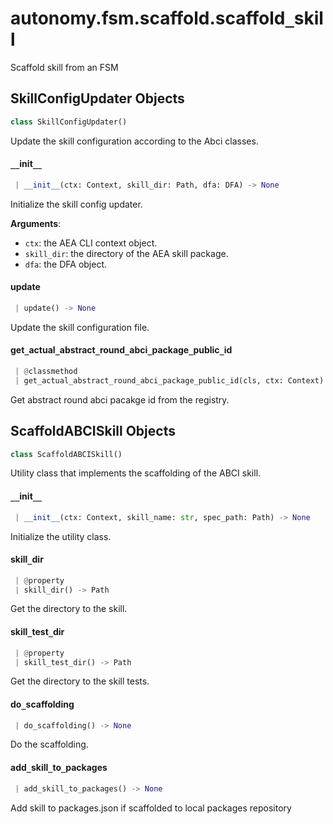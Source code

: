 <a name="autonomy.fsm.scaffold.scaffold_skill"></a>
# autonomy.fsm.scaffold.scaffold`_`skill

Scaffold skill from an FSM

<a name="autonomy.fsm.scaffold.scaffold_skill.SkillConfigUpdater"></a>
## SkillConfigUpdater Objects

```python
class SkillConfigUpdater()
```

Update the skill configuration according to the Abci classes.

<a name="autonomy.fsm.scaffold.scaffold_skill.SkillConfigUpdater.__init__"></a>
#### `__`init`__`

```python
 | __init__(ctx: Context, skill_dir: Path, dfa: DFA) -> None
```

Initialize the skill config updater.

**Arguments**:

- `ctx`: the AEA CLI context object.
- `skill_dir`: the directory of the AEA skill package.
- `dfa`: the DFA object.

<a name="autonomy.fsm.scaffold.scaffold_skill.SkillConfigUpdater.update"></a>
#### update

```python
 | update() -> None
```

Update the skill configuration file.

<a name="autonomy.fsm.scaffold.scaffold_skill.SkillConfigUpdater.get_actual_abstract_round_abci_package_public_id"></a>
#### get`_`actual`_`abstract`_`round`_`abci`_`package`_`public`_`id

```python
 | @classmethod
 | get_actual_abstract_round_abci_package_public_id(cls, ctx: Context) -> Optional[PublicId]
```

Get abstract round abci pacakge id from the registry.

<a name="autonomy.fsm.scaffold.scaffold_skill.ScaffoldABCISkill"></a>
## ScaffoldABCISkill Objects

```python
class ScaffoldABCISkill()
```

Utility class that implements the scaffolding of the ABCI skill.

<a name="autonomy.fsm.scaffold.scaffold_skill.ScaffoldABCISkill.__init__"></a>
#### `__`init`__`

```python
 | __init__(ctx: Context, skill_name: str, spec_path: Path) -> None
```

Initialize the utility class.

<a name="autonomy.fsm.scaffold.scaffold_skill.ScaffoldABCISkill.skill_dir"></a>
#### skill`_`dir

```python
 | @property
 | skill_dir() -> Path
```

Get the directory to the skill.

<a name="autonomy.fsm.scaffold.scaffold_skill.ScaffoldABCISkill.skill_test_dir"></a>
#### skill`_`test`_`dir

```python
 | @property
 | skill_test_dir() -> Path
```

Get the directory to the skill tests.

<a name="autonomy.fsm.scaffold.scaffold_skill.ScaffoldABCISkill.do_scaffolding"></a>
#### do`_`scaffolding

```python
 | do_scaffolding() -> None
```

Do the scaffolding.

<a name="autonomy.fsm.scaffold.scaffold_skill.ScaffoldABCISkill.add_skill_to_packages"></a>
#### add`_`skill`_`to`_`packages

```python
 | add_skill_to_packages() -> None
```

Add skill to packages.json if scaffolded to local packages repository


